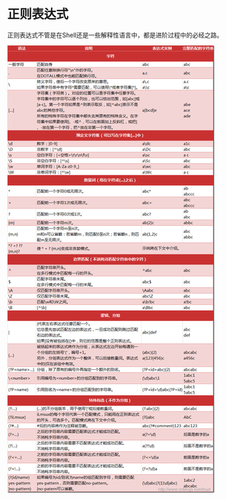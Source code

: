 # 正则表达式


正则表达式不管是在Shell还是一些解释性语言中，都是进阶过程中的必经之路。

<img src="https://github.com/lowkeyway/Embedded/blob/master/Software/Language/Shell/Pic/%E6%AD%A3%E5%88%99%E8%A1%A8%E8%BE%BE%E5%BC%8F.png">
